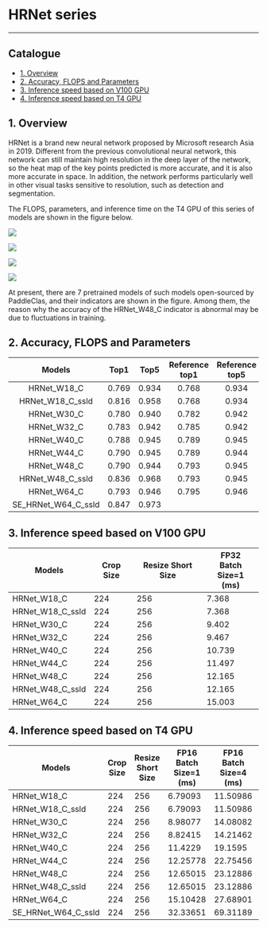 # HRNet series
---
## Catalogue

* [1. Overview](#1)
* [2. Accuracy, FLOPS and Parameters](#2)
* [3. Inference speed based on V100 GPU](#3)
* [4. Inference speed based on T4 GPU](#4)

<a name='1'></a>
## 1. Overview

HRNet is a brand new neural network proposed by Microsoft research Asia in 2019. Different from the previous convolutional neural network, this network can still maintain high resolution in the deep layer of the network, so the heat map of the key points predicted is more accurate, and it is also more accurate in space. In addition, the network performs particularly well in other visual tasks sensitive to resolution, such as detection and segmentation.

The FLOPS, parameters, and inference time on the T4 GPU of this series of models are shown in the figure below.

![](../../images/models/T4_benchmark/t4.fp32.bs4.HRNet.flops.png)

![](../../images/models/T4_benchmark/t4.fp32.bs4.HRNet.params.png)

![](../../images/models/T4_benchmark/t4.fp32.bs4.HRNet.png)

![](../../images/models/T4_benchmark/t4.fp16.bs4.HRNet.png)

At present, there are 7 pretrained models of such models open-sourced by PaddleClas, and their indicators are shown in the figure. Among them, the reason why the accuracy of the HRNet_W48_C indicator is abnormal may be due to fluctuations in training.

<a name='2'></a>
## 2. Accuracy, FLOPS and Parameters

| Models      | Top1   | Top5   | Reference<br>top1 | Reference<br>top5 | FLOPS<br>(G) | Parameters<br>(M) |
|:--:|:--:|:--:|:--:|:--:|:--:|:--:|
| HRNet_W18_C | 0.769  | 0.934  | 0.768             | 0.934             | 4.140        | 21.290            |
| HRNet_W18_C_ssld | 0.816  | 0.958  | 0.768             | 0.934             | 4.140        | 21.290            |
| HRNet_W30_C | 0.780  | 0.940  | 0.782             | 0.942             | 16.230       | 37.710            |
| HRNet_W32_C | 0.783  | 0.942  | 0.785             | 0.942             | 17.860       | 41.230            |
| HRNet_W40_C | 0.788  | 0.945  | 0.789             | 0.945             | 25.410       | 57.550            |
| HRNet_W44_C | 0.790  | 0.945  | 0.789             | 0.944             | 29.790       | 67.060            |
| HRNet_W48_C | 0.790  | 0.944  | 0.793             | 0.945             | 34.580       | 77.470            |
| HRNet_W48_C_ssld | 0.836  | 0.968  | 0.793             | 0.945             | 34.580       | 77.470            |
| HRNet_W64_C | 0.793  | 0.946  | 0.795             | 0.946             | 57.830       | 128.060           |
| SE_HRNet_W64_C_ssld | 0.847  | 0.973  |                |                   | 57.830       | 128.970           |

<a name='3'></a>
## 3. Inference speed based on V100 GPU

| Models      | Crop Size | Resize Short Size | FP32<br>Batch Size=1<br>(ms) |
|-------------|-----------|-------------------|--------------------------|
| HRNet_W18_C | 224       | 256               | 7.368                    |
| HRNet_W18_C_ssld | 224       | 256               | 7.368                    |
| HRNet_W30_C | 224       | 256               | 9.402                    |
| HRNet_W32_C | 224       | 256               | 9.467                    |
| HRNet_W40_C | 224       | 256               | 10.739                   |
| HRNet_W44_C | 224       | 256               | 11.497                   |
| HRNet_W48_C | 224       | 256               | 12.165                   |
| HRNet_W48_C_ssld | 224       | 256               | 12.165                   |
| HRNet_W64_C | 224       | 256               | 15.003                   |



<a name='4'></a>
## 4. Inference speed based on T4 GPU

| Models      | Crop Size | Resize Short Size | FP16<br>Batch Size=1<br>(ms) | FP16<br>Batch Size=4<br>(ms) | FP16<br>Batch Size=8<br>(ms) | FP32<br>Batch Size=1<br>(ms) | FP32<br>Batch Size=4<br>(ms) | FP32<br>Batch Size=8<br>(ms) |
|-------------|-----------|-------------------|------------------------------|------------------------------|------------------------------|------------------------------|------------------------------|------------------------------|
| HRNet_W18_C | 224       | 256               | 6.79093                      | 11.50986                     | 17.67244                     | 7.40636                      | 13.29752                     | 23.33445                     |
| HRNet_W18_C_ssld | 224       | 256               | 6.79093                      | 11.50986                     | 17.67244                     | 7.40636                      | 13.29752                     | 23.33445                     |
| HRNet_W30_C | 224       | 256               | 8.98077                      | 14.08082                     | 21.23527                     | 9.57594                      | 17.35485                     | 32.6933                      |
| HRNet_W32_C | 224       | 256               | 8.82415                      | 14.21462                     | 21.19804                     | 9.49807                      | 17.72921                     | 32.96305                     |
| HRNet_W40_C | 224       | 256               | 11.4229                      | 19.1595                      | 30.47984                     | 12.12202                     | 25.68184                     | 48.90623                     |
| HRNet_W44_C | 224       | 256               | 12.25778                     | 22.75456                     | 32.61275                     | 13.19858                     | 32.25202                     | 59.09871                     |
| HRNet_W48_C | 224       | 256               | 12.65015                     | 23.12886                     | 33.37859                     | 13.70761                     | 34.43572                     | 63.01219                     |
| HRNet_W48_C_ssld | 224       | 256               | 12.65015                     | 23.12886                     | 33.37859                     | 13.70761                     | 34.43572                     | 63.01219                     |
| HRNet_W64_C | 224       | 256               | 15.10428                     | 27.68901                     | 40.4198                      | 17.57527                     | 47.9533                      | 97.11228                     |
| SE_HRNet_W64_C_ssld | 224       | 256               |           32.33651           |          69.31189            |           116.07245            |                   31.69770   |           94.99546            |             174.45766        |

